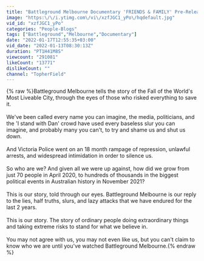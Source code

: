 ```yaml
---
title: "Battleground Melbourne Documentary 'FRIENDS & FAMILY' Pre-Release"
image: "https:\/\/i.ytimg.com\/vi\/xzfJGC1_yPo\/hqdefault.jpg"
vid_id: "xzfJGC1_yPo"
categories: "People-Blogs"
tags: ["Battleground","Melbourne","Documentary"]
date: "2022-01-17T12:55:35+03:00"
vid_date: "2022-01-13T08:30:13Z"
duration: "PT1H41M8S"
viewcount: "291081"
likeCount: "13771"
dislikeCount: ""
channel: "TopherField"
---
```

{% raw %}Battleground Melbourne tells the story of the Fall of the World's Most Liveable City, through the eyes of those who risked everything to save it.<br /><br />We've been called every name you can imagine, the media, politicians, and the 'I stand with Dan' crowd have used every baseless slur you can imagine, and probably many you can't, to try and shame us and shut us down.<br /><br />And Victoria Police went on an 18 month rampage of repression, unlawful arrests, and widespread intimidation in order to silence us.<br /><br />So who are we? And given all we were up against, how did we grow from just 70 people in April 2020, to hundreds of thousands in the biggest political events in Australian history in November 2021?<br /><br />This is our story, told through our eyes. Battleground Melbourne is our reply to the lies, half truths, slurs, and lazy attacks that we have endured for the last 2 years.<br /><br />This is our story. The story of ordinary people doing extraordinary things and taking extreme risks to stand for what we believe in.<br /><br />You may not agree with us, you may not even like us, but you can't claim to know who we are until you've watched Battleground Melbourne.{% endraw %}
